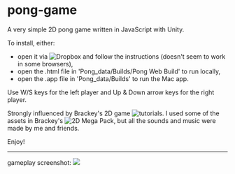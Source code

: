 # pong-game
A very simple 2D pong game written in JavaScript with Unity.

To install, either:
  - open it via ![Dropbox](https://www.youtube.com/watch?v=9h-z0AyG42k&list=PLPV2KyIb3jR4_IYZY2V0G3IUYcx1zZkJe) and follow the instructions (doesn't seem to work in some browsers),
  - open the .html file in 'Pong_data/Builds/Pong Web Build' to run locally,
  - open the .app file in 'Pong_data/Builds' to run the Mac app.

Use W/S keys for the left player and Up & Down arrow keys for the right player.

Strongly influenced by Brackey's 2D game ![tutorials](https://www.youtube.com/watch?v=9h-z0AyG42k&list=PLPV2KyIb3jR4_IYZY2V0G3IUYcx1zZkJe). I used some of the assets in Brackey's ![2D Mega Pack](http://devassets.com/assets/2d-mega-pack/), but all the sounds and music were made by me and friends.

Enjoy!

---
gameplay screenshot:
![](https://user-images.githubusercontent.com/18381631/32694949-54d1d1c2-c74e-11e7-9577-371de3a10b53.png)
